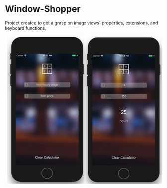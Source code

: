 # Window-Shopper

Project created to get a grasp on image views' properties, extensions, and keyboard functions.

![Screenshot](https://github.com/TiagoSantosSilva/Window-Shopper/blob/master/Screenshots/Window%20Shopper.png)
